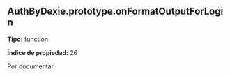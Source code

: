 ## AuthByDexie.prototype.onFormatOutputForLogin

**Tipo:** function

**Índice de propiedad:** 26

Por documentar.



